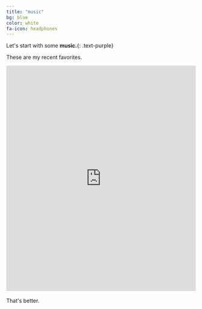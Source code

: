 ```yaml
---
title: "music"
bg: blue
color: white
fa-icon: headphones
---
```


Let's start with some **music.**{: .text-purple}

These are my recent favorites.

<div class="icontain"><iframe width="100%" height="600" scrolling="no" frameborder="no" src="https://w.soundcloud.com/player/?url=https%3A//api.soundcloud.com/playlists/155044978&color=F93738"></iframe></div>

<br>
That's better.
